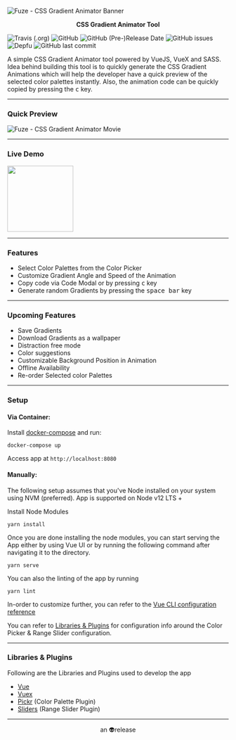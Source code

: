 
![Fuze - CSS Gradient Animator Banner](https://github.com/i-break-codes/fuze/blob/master/public/img/fuze-banner.jpg)
<p align="center"><strong>CSS Gradient Animator Tool</strong></p>

![Travis (.org)](https://img.shields.io/travis/i-break-codes/fuze?style=flat-square) ![GitHub](https://img.shields.io/github/license/i-break-codes/fuze?color=d42274&style=flat-square)  ![GitHub (Pre-)Release Date](https://img.shields.io/github/release-date-pre/i-break-codes/fuze?color=d42274&style=flat-square) ![GitHub issues](https://img.shields.io/github/issues/i-break-codes/fuze?color=d42274&style=flat-square) ![Depfu](https://img.shields.io/depfu/i-break-codes/fuze?color=d42274&style=flat-square) ![GitHub last commit](https://img.shields.io/github/last-commit/i-break-codes/fuze?color=d42274&style=flat-square)  

A simple CSS Gradient Animator tool powered by VueJS, VueX and SASS. Idea behind building this tool is to quickly generate the CSS Gradient Animations which will help the developer have a quick preview of the selected color palettes instantly. Also, the animation code can be quickly copied by pressing the <kbd>c</kbd> key.

---

### Quick Preview
<img src="https://github.com/i-break-codes/fuze/blob/master/public/img/fuze-demo.gif" alt="Fuze - CSS Gradient Animator Movie">

---

### Live Demo
<a href="https://fuze.8bit.codes"><img src="https://github.com/i-break-codes/fuze/blob/master/public/img/try-it-out.jpg" width="150"></a>

---

### Features
- Select Color Palettes from the Color Picker
- Customize Gradient Angle and Speed of the Animation
- Copy code via Code Modal or by pressing <kbd>c</kbd> key
- Generate random Gradients by pressing the <kbd>space bar</kbd> key

---

### Upcoming Features
- Save Gradients
- Download Gradients as a wallpaper
- Distraction free mode
- Color suggestions
- Customizable Background Position in Animation
- Offline Availability
- Re-order Selected color Palettes

---

### Setup
#### Via Container:
Install [docker-compose](https://docs.docker.com/compose/) and run:

```
docker-compose up
```
Access app at `http://localhost:8080`

#### Manually:
The following setup assumes that you've Node installed on your system using NVM (preferred). App is supported on Node v12 LTS +

Install Node Modules
```
yarn install
```

Once you are done installing the node modules, you can start serving the App either by using Vue UI or by running the following command after navigating it to the directory.

```
yarn serve
```

You can also the linting of the app by running
```
yarn lint
```
In-order to customize further, you can refer to the [Vue CLI configuration reference](https://cli.vuejs.org/config/)

You can refer to [Libraries & Plugins](#libraries--plugins) for configuration info around the Color Picker & Range Slider configuration.

---

### Libraries & Plugins

Following are the Libraries and Plugins used to develop the app
- [Vue](https://github.com/vuejs/vue)
- [Vuex](https://github.com/vuejs/vuex)
- [Pickr](https://github.com/Simonwep/pickr) (Color Palette Plugin)
- [Sliders](https://github.com/NightCatSama/vue-slider-component) (Range Slider Plugin)

---

<p align="center">an 👽release</p>
